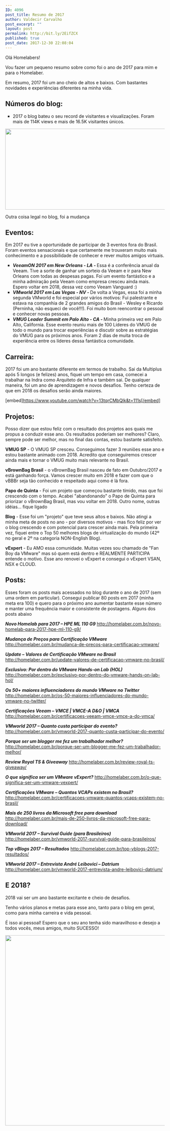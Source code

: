 ```yaml
---
ID: 4096
post_title: Resumo de 2017
author: Valdecir Carvalho
post_excerpt: ""
layout: post
permalink: http://bit.ly/2EifZCX
published: true
post_date: 2017-12-30 22:08:04
---
```

Olá Homelabers!

Vou fazer um pequeno resumo sobre como foi o ano de 2017 para mim e para o Homelaber.

Em resumo, 2017 foi um ano cheio de altos e baixos. Com bastantes novidades e experiências diferentes na minha vida.
<h2>Números do blog:</h2>
<ul style="list-style-type: square;">
 	<li>2017 o blog bateu o seu record de visitantes e visualizações. Foram mais de 114K views e mais de 16.5K visitantes únicos.</li>
</ul>
<img class="aligncenter size-full wp-image-4117" src="http://homelaber.com.br/site/wp-content/uploads/2017/12/estatisticas-site-2017.jpg" alt="" width="517" height="255" />

Outra coisa legal no blog, foi a mudança
<h2>Eventos:</h2>
Em 2017 eu tive a oportunidade de participar de 3 eventos fora do Brasil. Foram eventos sensacionais e que certamente me trouxeram muito mais conhecimento e a possibilidade de conhecer e rever muitos amigos virtuais.
<ul style="list-style-type: square;">
 	<li><strong><em>VeeamON 2017 em New Orleans - LA - </em></strong>Essa é a conferência anual da Veeam. Tive a sorte de ganhar um sorteio da Veeam e ir para New Orleans com todas as despesas pagas. Foi um evento fantástico e a minha admiração pela Veeam como empresa cresceu ainda mais. Espero voltar em 2018, dessa vez como Veeam Vanguard :)</li>
 	<li><strong><em>VMworld 2017 em Las Vegas - NV - </em></strong>De volta a Vegas, essa foi a minha segunda VMworld e foi especial por vários motivos: Fui palestrante e estava na companhia de 2 grandes amigos do Brasil - Wesley e Ricardo (Perninha, não esqueci de você!!!). Foi muito bom reencontrar o pessoal e conhecer novas pessoas.</li>
 	<li><strong><em>VMUG Leader Summit em Palo Alto - CA - </em></strong>Minha primeira vez em Palo Alto, California. Esse evento reuniu mais de 100 Líderes do VMUG de todo o mundo para trocar experiências e discutir sobre as estratégias do VMUG para os próximos anos. Foram 2 dias de muita troca de experiência entre os líderes dessa fantástica comunidade.</li>
</ul>
<h2>Carreira:</h2>
2017 foi um ano bastante diferente em termos de trabalho. Sai da Multiplus após 5 longos (e felizes) anos, fiquei um tempo em casa, comecei a trabalhar na Indra como Arquiteto de Infra e também sai. De qualquer maneira, foi um ano de aprendizagem e novos desafios. Tenho certeza de que em 2018 os desafios serão ainda maiores.

[embed]https://www.youtube.com/watch?v=13tqrCMbQlk&t=111s[/embed]
<h2>Projetos:</h2>
Posso dizer que estou feliz com o resultado dos projetos aos quais me propus a conduzir esse ano. Os resultados poderiam ser melhores? Claro, sempre pode ser melhor, mas no final das contas, estou bastante satisfeito.

<strong>VMUG SP</strong> - O VMUG SP cresceu. Conseguimos fazer 3 reuniões esse ano e estou bastante animado com 2018. Acredito que conseguiremos crescer ainda mais e tornar o VMUG muito mais relevante no Brasil.

<strong>vBrownBag Brasil</strong> - o vBrownBag Brasil nasceu de fato em Outubro/2017 e está ganhando força. Vamos crescer muito em 2018 e fazer com que o vBBBr seja tão conhecido e respeitado aqui como é lá fora.

<strong>Papo de Quinta</strong> - Foi um projeto que começou bastante tímido, mas que foi crescendo com o tempo. Acabei "abandonando" o Papo de Quinta para priorizar o vBrownBag Brasil, mas vou voltar em 2018. Outro nome, outras idéias... fique ligado

<strong>Blog</strong> - Esse foi um "projeto" que teve seus altos e baixos. Não atingi a minha meta de posts no ano - por diversos motivos - mas fico feliz por ver o blog crescendo e com potencial para crescer ainda mais. Pela primeira vez, fiquei entre o Top 50 melhores blogs de virtualização do mundo (42º no geral e 2º na categoria NON-English Blog).

<strong>vExpert</strong> - Eu AMO essa comunidade. Muitas vezes sou chamado de "Fan Boy da VMware" mas só quem está dentro e REALMENTE PARTICIPA entende o motivo. Esse ano renovei o vExpert e consegui o vExpert VSAN, NSX e CLOUD.
<h2>Posts:</h2>
Esses foram os posts mais acessados no blog durante o ano de 2017 (sem uma ordem em particular). Consegui publicar 80 posts em 2017 (minha meta era 100) e quero para o próximo ano aumentar bastante esse número e manter uma frequência maior e consistente de postagens. Alguns dos posts abaixo

<em><strong>Novo Homelab para 2017 – HPE ML 110 G9</strong></em>
http://homelaber.com.br/novo-homelab-para-2017-hpe-ml-110-g9/

<em><strong>Mudança de Preços para Certificação VMware</strong></em>
http://homelaber.com.br/mudanca-de-precos-para-certificacao-vmware/

<em><strong>Update – Valores de Certificação VMware no Brasil</strong></em>
http://homelaber.com.br/update-valores-de-certificacao-vmware-no-brasil/

<strong><em>Exclusivo: Por dentro do VMware Hands-on Lab (HOL)</em></strong>
http://homelaber.com.br/exclusivo-por-dentro-do-vmware-hands-on-lab-hol/

<em><strong>Os 50+ maiores influenciadores do mundo VMware no Twitter</strong></em>
http://homelaber.com.br/os-50-maiores-influenciadores-do-mundo-vmware-no-twitter/

<em><strong>Certificações Veeam – VMCE | VMCE-A D&amp;O | VMCA</strong></em>
http://homelaber.com.br/certificacoes-veeam-vmce-vmce-a-do-vmca/

<em><strong>VMworld 2017 – Quanto custa participar do evento?</strong></em>
http://homelaber.com.br/vmworld-2017-quanto-custa-participar-do-evento/

<em><strong>Porque ser um blogger me fez um trabalhador melhor?</strong></em>
http://homelaber.com.br/porque-ser-um-blogger-me-fez-um-trabalhador-melhor/

<em><strong>Review Royal TS &amp; Giveaway</strong></em>
http://homelaber.com.br/review-royal-ts-giveaway/

<em><strong>O que significa ser um VMware vExpert?</strong></em>
http://homelaber.com.br/o-que-significa-ser-um-vmware-vexpert/

<em><strong>Certificações VMware – Quantos VCAPs existem no Brasil?</strong></em>
http://homelaber.com.br/certificacoes-vmware-quantos-vcaps-existem-no-brasil/

<em><strong>Mais de 250 livros da Microsoft free para download</strong></em>
http://homelaber.com.br/mais-de-250-livros-da-microsoft-free-para-download/

<em><strong>VMworld 2017 – Survival Guide (para Brasileiros)</strong></em>
http://homelaber.com.br/vmworld-2017-survival-guide-para-brasileiros/

<em><strong>Top vBlogs 2017 – Resultados</strong></em>
http://homelaber.com.br/top-vblogs-2017-resultados/

<em><strong>VMworld 2017 – Entrevista André Leibovici – Datrium</strong></em>
http://homelaber.com.br/vmworld-2017-entrevista-andre-leibovici-datrium/
<h2>E 2018?</h2>
2018 vai ser um ano bastante excitante e cheio de desafios.

Tenho vários planos e metas para esse ano, tanto para o blog em geral, como para minha carreira e vida pessoal.

É isso ai pessoal! Espero que o seu ano tenha sido maravilhoso e desejo a todos vocês, meus amigos, muito SUCESSO!

<img class="aligncenter size-full wp-image-4120" src="http://homelaber.com.br/site/wp-content/uploads/2017/12/SUCESSO.jpg" alt="" width="800" height="600" />